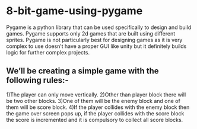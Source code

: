 # 8-bit-game-using-pygame
Pygame is a python library that can be used specifically to design and build games. Pygame supports only 2d games that are built using different sprites. Pygame is not particularly best for designing games as it is very complex to use doesn’t have a proper GUI like unity but it definitely builds logic for further complex projects.

## We’ll be creating a simple game with the following rules:-
 

1)The player can only move vertically. 
2)Other than player block there will be two other blocks. 
3)One of them will be the enemy block and one of them will be score block. 
4)If the player collides with the enemy block then the game over screen pops up, if the player collides with the score block the score is incremented and it is compulsory to collect all score blocks. 
